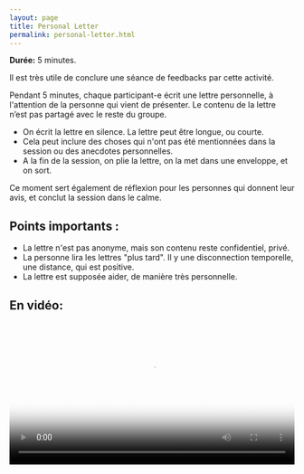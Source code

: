 ```yaml
---
layout: page
title: Personal Letter
permalink: personal-letter.html
---
```


**Durée:** 5 minutes.

Il est très utile de conclure une séance de feedbacks par cette activité.

Pendant 5 minutes, chaque participant-e écrit une lettre personnelle, à l'attention de la personne qui vient de présenter. Le contenu de la lettre n’est pas partagé avec le reste du groupe.

- On écrit la lettre en silence. La lettre peut être longue, ou courte. 
- Cela peut inclure des choses qui n'ont pas été mentionnées dans la session ou des anecdotes personnelles.
- A la fin de la session, on plie la lettre, on la met dans une enveloppe, et on sort.

Ce moment sert également de réflexion pour les personnes qui donnent leur avis, et conclut la session dans le calme.

## Points importants :

- La lettre n'est pas anonyme, mais son contenu reste confidentiel, privé.
- La personne lira les lettres "plus tard". Il y une disconnection temporelle, une distance, qui est positive. 
- La lettre est supposée aider, de manière très personnelle.

## En vidéo:

<video width="100%" height="auto" controls controlsList="nodownload" poster="video/personal-letter.jpg">
  <source src="video/personal-letter.mp4" type="video/mp4">
</video>
